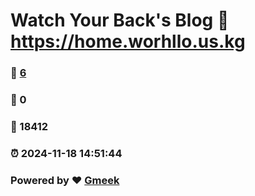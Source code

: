 # Watch Your Back's Blog :link: https://home.worhllo.us.kg 
### :page_facing_up: [6](https://home.worhllo.us.kg/tag.html) 
### :speech_balloon: 0 
### :hibiscus: 18412 
### :alarm_clock: 2024-11-18 14:51:44 
### Powered by :heart: [Gmeek](https://github.com/Meekdai/Gmeek)
